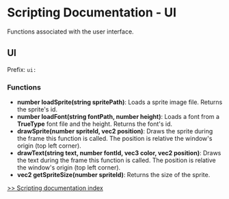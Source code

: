 # Scripting Documentation - UI
Functions associated with the user interface.

## UI
Prefix: ``ui:``

### Functions
- **number loadSprite(string spritePath)**: Loads a sprite image file. Returns the sprite's id.
- **number loadFont(string fontPath, number height)**: Loads a font from a **TrueType** font file and the height. Returns the font's id.
- **drawSprite(number spriteId, vec2 position)**: Draws the sprite during the frame this function is called. The position is relative the window's origin (top left corner).
- **drawText(string text, number fontId, vec3 color, vec2 position)**: Draws the text during the frame this function is called. The position is relative the window's origin (top left corner).
- **vec2 getSpriteSize(number spriteId)**: Returns the size of the sprite.

[>> Scripting documentation index](../index.md)